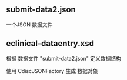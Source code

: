 ## submit-data2.json
一个JSON 数据文件

## eclinical-dataentry.xsd
根据 数据文件 "submit-data2.json" 定义数据结构

使用 CdiscJSONFactory 生成 数据对象